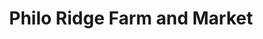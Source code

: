 ---
title: "Philo Ridge Farm and Market"
url: /charlotte/philo-ridge-farm-and-market/
shop: farm
---